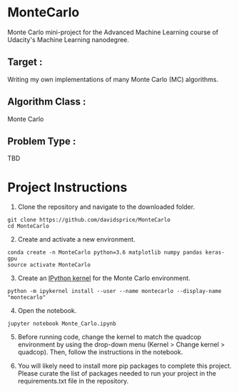 # MonteCarlo
Monte Carlo mini-project for the Advanced Machine Learning course of Udacity's Machine Learning nanodegree.

## Target :
Writing my own implementations of many Monte Carlo (MC) algorithms.

## Algorithm Class :
Monte Carlo

## Problem Type :
TBD

# Project Instructions
1. Clone the repository and navigate to the downloaded folder.

~~~~
git clone https://github.com/davidsprice/MonteCarlo
cd MonteCarlo
~~~~

2. Create and activate a new environment.

~~~~
conda create -n MonteCarlo python=3.6 matplotlib numpy pandas keras-gpu
source activate MonteCarlo
~~~~

3. Create an [IPython kernel](https://ipython.readthedocs.io/en/stable/install/kernel_install.html) for the Monte Carlo environment.

~~~~
python -m ipykernel install --user --name montecarlo --display-name "montecarlo"
~~~~

4. Open the notebook.

~~~~
jupyter notebook Monte_Carlo.ipynb
~~~~

5. Before running code, change the kernel to match the quadcop environment by using the drop-down menu (Kernel > Change kernel > quadcop). Then, follow the instructions in the notebook.

6. You will likely need to install more pip packages to complete this project. Please curate the list of packages needed to run your project in the requirements.txt file in the repository.
